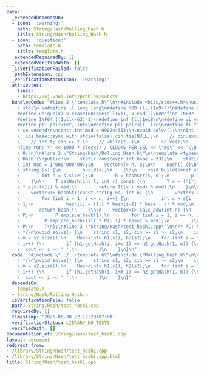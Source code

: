 ```yaml
---
data:
  _extendedDependsOn:
  - icon: ':warning:'
    path: String/Hash/Rolling_Hash.h
    title: String/Hash/Rolling_Hash.h
  - icon: ':question:'
    path: template.h
    title: template.h
  _extendedRequiredBy: []
  _extendedVerifiedWith: []
  _isVerificationFailed: false
  _pathExtension: cpp
  _verificationStatusIcon: ':warning:'
  attributes:
    links:
    - https://oj.vnoi.info/problem/substr
  bundledCode: "#line 2 \"template.h\"\n\n#include <bits/stdc++.h>\nusing namespace\
    \ std;\n \n#define ll long long\n#define MOD (ll)(1e9+7)\n#define all(x) (x).begin(),(x).end()\n\
    #define unique(x) x.erase(unique(all(x)), x.end())\n#define INF32 ((1ull<<31)-1)\n\
    #define INF64 ((1ull<<63)-1)\n#define inf (ll)1e18\n\n#define vi vector<int>\n\
    #define pii pair<int, int>\n#define pll pair<ll, ll>\n#define fi first\n#define\
    \ se second\n\nconst int mod = 998244353;\n\nvoid solve();\n\nint main(){\n  \
    \  ios_base::sync_with_stdio(false);cin.tie(NULL);\n    // cin.exceptions(cin.failbit);\n\
    \    // int t; cin >> t;\n    // while(t--)\n        solve();\n    cerr << \"\\\
    nTime run: \" << 1000 * clock() / CLOCKS_PER_SEC << \"ms\" << '\\n';\n    return\
    \ 0;\n}\n#line 2 \"String/Hash/Rolling_Hash.h\"\n\ntemplate <typename T>\nclass\
    \ Hash {\npublic:\n    static constexpr int base = 331;\n    static constexpr\
    \ int mod = 1'000'000'007;\n    vector<T> h, p;\n\n    Hash() {}\n\n    Hash(const\
    \ string &s) {\n        build(s);\n    }\n\n    void build(const string &s) {\n\
    \        int n = s.size();\n        h = hashStr(s, n);\n        p = calc_pow(n);\n\
    \    }\n\n    T getHash(int l, int r) const {\n        T x = (h[r] - 1ll * h[l-1]\
    \ * p[r-l+1]) % mod;\n        return T((x + mod) % mod);\n    }\n\nprivate:\n\
    \    vector<T> hashStr(const string &s, int n) {\n        vector<T> hash(n + 1);\n\
    \        for (int i = 1; i <= n; i++) {\n            int c = s[i - 1] - 'a' +\
    \ 1;\n            hash[i] = (1ll * hash[i-1] * base + c) % mod;\n        }\n \
    \       return hash;\n    }\n\n    vector<T> calc_pow(int n) {\n        vector<T>\
    \ P;\n        P.emplace_back(1);\n        for (int i = 1; i <= n; i++) {\n   \
    \         P.emplace_back((1ll * P[i-1] * base) % mod);\n        }\n        return\
    \ P;\n    }\n};\n#line 3 \"String/Hash/test_hash1.cpp\"\n\n/* AC: https://oj.vnoi.info/problem/substr\
    \ */\n\nvoid solve() {\n    string s1, s2; cin >> s1 >> s2;\n    int n = s1.size(),\
    \ m = s2.size();\n    Hash<int> h1(s1), h2(s2);\n    for (int i = 1; i <= n-m+1;\
    \ i++) {\n        if (h1.getHash(i, i+m-1) == h2.getHash(1, m)) {\n          \
    \  cout << i << ' ';\n        }\n    }\n}\n"
  code: "#include \"../../template.h\"\n#include \"Rolling_Hash.h\"\n\n/* AC: https://oj.vnoi.info/problem/substr\
    \ */\n\nvoid solve() {\n    string s1, s2; cin >> s1 >> s2;\n    int n = s1.size(),\
    \ m = s2.size();\n    Hash<int> h1(s1), h2(s2);\n    for (int i = 1; i <= n-m+1;\
    \ i++) {\n        if (h1.getHash(i, i+m-1) == h2.getHash(1, m)) {\n          \
    \  cout << i << ' ';\n        }\n    }\n}"
  dependsOn:
  - template.h
  - String/Hash/Rolling_Hash.h
  isVerificationFile: false
  path: String/Hash/test_hash1.cpp
  requiredBy: []
  timestamp: '2025-05-30 22:12:29+07:00'
  verificationStatus: LIBRARY_NO_TESTS
  verifiedWith: []
documentation_of: String/Hash/test_hash1.cpp
layout: document
redirect_from:
- /library/String/Hash/test_hash1.cpp
- /library/String/Hash/test_hash1.cpp.html
title: String/Hash/test_hash1.cpp
---
```

